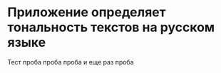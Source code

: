 # Приложение определяет тональность текстов на русском языке

Тест проба проба проба и еще раз проба
